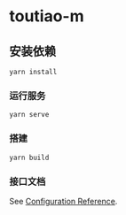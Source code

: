 # toutiao-m

## 安装依赖
```
yarn install
```

### 运行服务
```
yarn serve
```

### 搭建
```
yarn build
```

### 接口文档
See [Configuration Reference](file:///F:/web/heima/VUE/0%E8%B5%84%E6%96%99/%E9%BB%91%E9%A9%AC%E5%A4%B4%E6%9D%A1%E8%B5%84%E6%96%99/%E8%AE%B2%E4%B9%89/%E6%8E%A5%E5%8F%A3%E6%96%87%E6%A1%A3.html).

